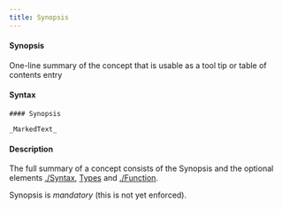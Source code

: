 ```yaml
---
title: Synopsis
---
```


#### Synopsis

One-line summary of the concept that is usable as a tool tip or table of contents entry

#### Syntax

```
#### Synopsis

_MarkedText_
```

#### Description

The full summary of a concept consists of the Synopsis and the optional elements
[./Syntax](../../../Tutor/Concept/Syntax/), [Types](../../../Tutor/Concept/Types/) and [./Function](../../../Tutor/Concept/Function/).

Synopsis is *mandatory* (this is not yet enforced).


